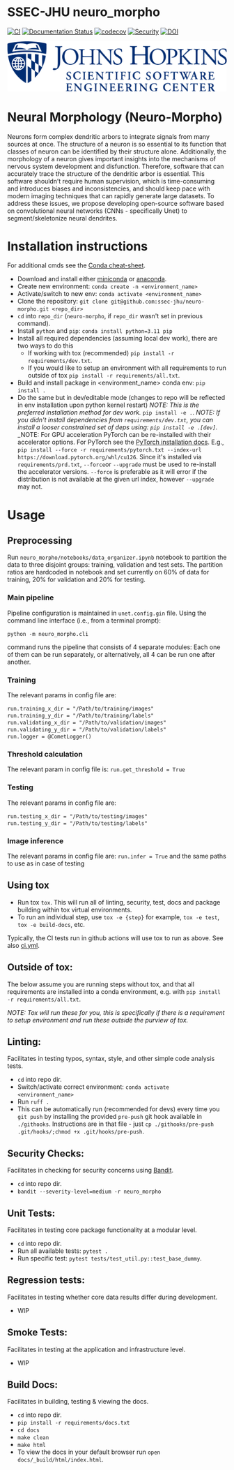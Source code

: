 # SSEC-JHU neuro_morpho

[![CI](https://github.com/ssec-jhu/neuro-morpho/actions/workflows/ci.yml/badge.svg)](https://github.com/ssec-jhu/neuro-morpho/actions/workflows/ci.yml)
[![Documentation Status](https://readthedocs.org/projects/neuro-morpho/badge/?version=latest)](https://neuro-morpho.readthedocs.io/en/latest/?badge=latest)
[![codecov](https://codecov.io/gh/ssec-jhu/neuro-morpho/graph/badge.svg?token=nO3cCBglK2)](https://codecov.io/gh/ssec-jhu/neuro-morpho)
[![Security](https://github.com/ssec-jhu/neuro-morpho/actions/workflows/security.yml/badge.svg)](https://github.com/ssec-jhu/neuro-morpho/actions/workflows/security.yml)
[![DOI](https://zenodo.org/badge/DOI/10.5281/zenodo.16782869.svg)](https://doi.org/10.5281/zenodo.16782869)


![SSEC-JHU Logo](docs/_static/SSEC_logo_horiz_blue_1152x263.png)

# Neural Morphology (Neuro-Morpho)

Neurons form complex dendritic arbors to integrate signals from many sources at once. The
structure of a neuron is so essential to its function that classes of neuron can be identified by
their structure alone. Additionally, the morphology of a neuron gives important insights into the
mechanisms of nervous system development and disfunction. Therefore, software that can
accurately trace the structure of the dendritic arbor is essential. This software shouldn’t require human supervision, which is time-consuming and introduces biases and inconsistencies, and should keep pace with modern imaging techniques that can rapidly generate large datasets.
To address these issues, we propose developing open-source software based on convolutional
neural networks (CNNs - specifically Unet) to segment/skeletonize neural dendrites.


# Installation instructions

For additional cmds see the [Conda cheat-sheet](https://docs.conda.io/projects/conda/en/4.6.0/_downloads/52a95608c49671267e40c689e0bc00ca/conda-cheatsheet.pdf).

 * Download and install either [miniconda](https://docs.conda.io/en/latest/miniconda.html#installing) or [anaconda](https://docs.anaconda.com/free/anaconda/install/index.html).
 * Create new environment: ``conda create -n <environment_name>``
 * Activate/switch to new env: ``conda activate <environment_name>``
 * Clone the repository: ``git clone git@github.com:ssec-jhu/neuro-morpho.git <repo_dir>``
 * ``cd`` into ``repo_dir`` (``neuro-morpho``, if ``repo_dir`` wasn't set in previous command).
 * Install ``python`` and ``pip``: ``conda install python=3.11 pip``
 * Install all required dependencies (assuming local dev work), there are two ways to do this
   * If working with tox (recommended) ``pip install -r requirements/dev.txt``.
   * If you would like to setup an environment with all requirements to run outside of tox ``pip install -r requirements/all.txt``.
 * Build and install package in <environment_name> conda env: ``pip install .``
 * Do the same but in dev/editable mode (changes to repo will be reflected in env installation upon python kernel restart)
    _NOTE: This is the preferred installation method for dev work._
    ``pip install -e .``.
    _NOTE: If you didn't install dependencies from ``requirements/dev.txt``, you can install
    a looser constrained set of deps using: ``pip install -e .[dev]``._
    _NOTE:
    For GPU acceleration PyTorch can be re-installed with their accelerator options.
    For PyTorch see the [PyTorch installation docs](https://pytorch.org/get-started/locally/).
    E.g., ``pip install --force -r requirements/pytorch.txt --index-url https://download.pytorch.org/whl/cu126``.
    Since it's installed via ``requirements/prd.txt``, ``--force``or ``--upgrade`` must  be used to re-install
    the accelerator versions.  ``--force`` is preferable as it will error if the distribution is not available
    at the given url index, however ``--upgrade`` may not.

# Usage

## Preprocessing
Run ``neuro_morpho/notebooks/data_organizer.ipynb`` notebook to partition the data to three disjoint groups: training, validation and test sets.
The partition ratios are hardcoded in notebook and set currently on 60% of data for training, 20% for validation and 20% for testing.

### Main pipeline
Pipeline configuration is maintained in ``unet.config.gin`` file.
Using the command line interface (i.e., from a terminal prompt):
```term
python -m neuro_morpho.cli
```
command runs the pipeline that consists of 4 separate modules:
Each one of them can be run separately, or alternatively, all 4 can be run one after another.

### Training
The relevant params in config file are:
```run.train = True
run.training_x_dir = "/Path/to/training/images"
run.training_y_dir = "/Path/to/training/labels"
run.validating_x_dir = "/Path/to/validation/images"
run.validating_y_dir = "/Path/to/validation/labels"
run.logger = @CometLogger()
```

### Threshold calculation
The relevant param in config file is:
```run.get_threshold = True```

### Testing
The relevant params in config file are:
```run.test = True
run.testing_x_dir = "/Path/to/testing/images"
run.testing_y_dir = "/Path/to/testing/labels"
```

### Image inference
The relevant params in config file are:
```run.infer = True```
and the same paths to use as in case of testing


## Using tox

* Run tox ``tox``. This will run all of linting, security, test, docs and package building within tox virtual environments.
* To run an individual step, use ``tox -e {step}`` for example, ``tox -e test``, ``tox -e build-docs``, etc.

Typically, the CI tests run in github actions will use tox to run as above. See also [ci.yml](https://github.com/ssec-jhu/neuro-morpho/blob/main/.github/workflows/ci.yml).

## Outside of tox:

The below assume you are running steps without tox, and that all requirements are installed into a conda environment, e.g. with ``pip install -r requirements/all.txt``.

_NOTE: Tox will run these for you, this is specifically if there is a requirement to setup environment and run these outside the purview of tox._

## Linting:
Facilitates in testing typos, syntax, style, and other simple code analysis tests.
  * ``cd`` into repo dir.
  * Switch/activate correct environment: ``conda activate <environment_name>``
  * Run ``ruff .``
  * This can be automatically run (recommended for devs) every time you ``git push`` by installing the provided
    ``pre-push`` git hook available in ``./githooks``.
    Instructions are in that file - just ``cp ./githooks/pre-push .git/hooks/;chmod +x .git/hooks/pre-push``.

## Security Checks:
Facilitates in checking for security concerns using [Bandit](https://bandit.readthedocs.io/en/latest/index.html).
 * ``cd`` into repo dir.
 * ``bandit --severity-level=medium -r neuro_morpho``

## Unit Tests:
Facilitates in testing core package functionality at a modular level.
  * ``cd`` into repo dir.
  * Run all available tests: ``pytest .``
  * Run specific test: ``pytest tests/test_util.py::test_base_dummy``.

## Regression tests:
Facilitates in testing whether core data results differ during development.
  * WIP

## Smoke Tests:
Facilitates in testing at the application and infrastructure level.
  * WIP

## Build Docs:
Facilitates in building, testing & viewing the docs.
 * ``cd`` into repo dir.
 * ``pip install -r requirements/docs.txt``
 * ``cd docs``
 * ``make clean``
 * ``make html``
 * To view the docs in your default browser run ``open docs/_build/html/index.html``.
